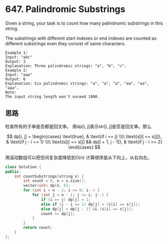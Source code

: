# 647. Palindromic Substrings

Given a string, your task is to count how many palindromic substrings in this string.

The substrings with different start indexes or end indexes are counted as different substrings even they consist of same characters.

```
Example 1:
Input: "abc"
Output: 3
Explanation: Three palindromic strings: "a", "b", "c".
Example 2:
Input: "aaa"
Output: 6
Explanation: Six palindromic strings: "a", "a", "a", "aa", "aa", "aaa".
Note:
The input string length won't exceed 1000.
```

## 思路

检查所有的子串是否都是回文串。
用dp[i, j]表示str[i, j]是否是回文串。那么

$$
  dp[i, j] = 
\begin{cases} 
\text{true}, & \text{if i == j} \\\\ 
\text{s[i] == s[j]}, & \text{if j - i == 1} \\\\ 
\text{s[i] == s[j] && dp[i + 1, j - 1]}, & \text{if j - i >= 2} 
\end{cases}
$$

用滚动数组可以把空间复杂度降低到O(n)
计算顺序是从下向上，从右向左。

```C++
class Solution {
public:
    int countSubstrings(string s) {
        int count = 0, n = s.size();
        vector<int> dp(n, 0);
        for (int i = n - 1; i >= 0; i--) {
            for (int j = n - 1; j >= i; j--) {
                if (i == j) dp[j] = 1;
                else if (j - i == 1) dp[j] = (s[i] == s[j]);
                else dp[j] = dp[j - 1] && (s[i] == s[j]);
                count += dp[j];
            }
        }
        return count;
    }
};
```
